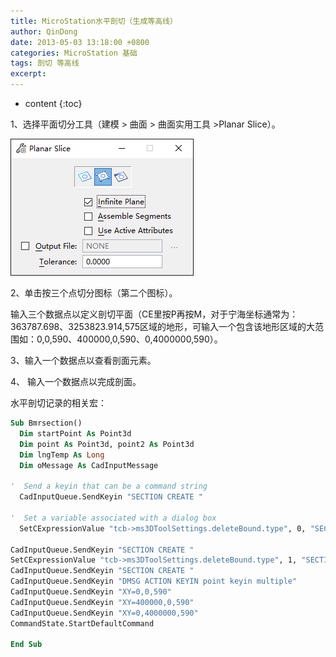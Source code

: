 ```yaml
---
title: MicroStation水平剖切（生成等高线）
author: QinDong
date: 2013-05-03 13:18:00 +0800
categories: MicroStation 基础
tags: 剖切 等高线
excerpt: 
---
```

* content
{:toc}

1、选择平面切分工具（建模 > 曲面 > 曲面实用工具 >Planar Slice）。

![](/img/2022/2022-09-30-20-40-38.png)

2、单击按三个点切分图标（第二个图标）。

输入三个数据点以定义剖切平面（CE里按P再按M，对于宁海坐标通常为：363787.698、3253823.914,575区域的地形，可输入一个包含该地形区域的大范围如：0,0,590、400000,0,590、0,4000000,590）。

3、输入一个数据点以查看剖面元素。

4、 输入一个数据点以完成剖面。

水平剖切记录的相关宏：

```vb
Sub Bmrsection()
  Dim startPoint As Point3d
  Dim point As Point3d, point2 As Point3d
  Dim lngTemp As Long
  Dim oMessage As CadInputMessage

'  Send a keyin that can be a command string
  CadInputQueue.SendKeyin "SECTION CREATE "

'  Set a variable associated with a dialog box
  SetCExpressionValue "tcb->ms3DToolSettings.deleteBound.type", 0, "SECTION"

CadInputQueue.SendKeyin "SECTION CREATE "
SetCExpressionValue "tcb->ms3DToolSettings.deleteBound.type", 1, "SECTION"
CadInputQueue.SendKeyin "SECTION CREATE "
CadInputQueue.SendKeyin "DMSG ACTION KEYIN point keyin multiple"
CadInputQueue.SendKeyin "XY=0,0,590"
CadInputQueue.SendKeyin "XY=400000,0,590"
CadInputQueue.SendKeyin "XY=0,4000000,590"
CommandState.StartDefaultCommand

End Sub
```